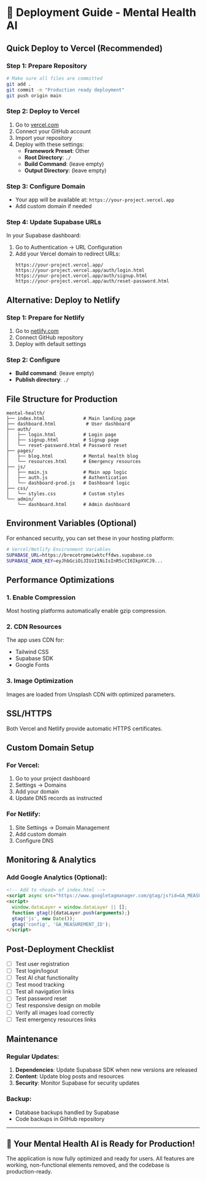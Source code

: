 # 🚀 Deployment Guide - Mental Health AI

## Quick Deploy to Vercel (Recommended)

### Step 1: Prepare Repository
```bash
# Make sure all files are committed
git add .
git commit -m "Production ready deployment"
git push origin main
```

### Step 2: Deploy to Vercel
1. Go to [vercel.com](https://vercel.com)
2. Connect your GitHub account
3. Import your repository
4. Deploy with these settings:
   - **Framework Preset**: Other
   - **Root Directory**: `./`
   - **Build Command**: (leave empty)
   - **Output Directory**: (leave empty)

### Step 3: Configure Domain
- Your app will be available at: `https://your-project.vercel.app`
- Add custom domain if needed

### Step 4: Update Supabase URLs
In your Supabase dashboard:
1. Go to Authentication → URL Configuration
2. Add your Vercel domain to redirect URLs:
   ```
   https://your-project.vercel.app/
   https://your-project.vercel.app/auth/login.html
   https://your-project.vercel.app/auth/signup.html
   https://your-project.vercel.app/auth/reset-password.html
   ```

## Alternative: Deploy to Netlify

### Step 1: Prepare for Netlify
1. Go to [netlify.com](https://netlify.com)
2. Connect GitHub repository
3. Deploy with default settings

### Step 2: Configure
- **Build command**: (leave empty)
- **Publish directory**: `./`

## File Structure for Production
```
mental-health/
├── index.html              # Main landing page
├── dashboard.html           # User dashboard
├── auth/
│   ├── login.html          # Login page
│   ├── signup.html         # Signup page
│   └── reset-password.html # Password reset
├── pages/
│   ├── blog.html           # Mental health blog
│   └── resources.html      # Emergency resources
├── js/
│   ├── main.js             # Main app logic
│   ├── auth.js             # Authentication
│   └── dashboard-prod.js   # Dashboard logic
├── css/
│   └── styles.css          # Custom styles
└── admin/
    └── dashboard.html      # Admin dashboard
```

## Environment Variables (Optional)

For enhanced security, you can set these in your hosting platform:

```bash
# Vercel/Netlify Environment Variables
SUPABASE_URL=https://brecotrpmeiwktcffdws.supabase.co
SUPABASE_ANON_KEY=eyJhbGciOiJIUzI1NiIsInR5cCI6IkpXVCJ9...
```

## Performance Optimizations

### 1. Enable Compression
Most hosting platforms automatically enable gzip compression.

### 2. CDN Resources
The app uses CDN for:
- Tailwind CSS
- Supabase SDK
- Google Fonts

### 3. Image Optimization
Images are loaded from Unsplash CDN with optimized parameters.

## SSL/HTTPS
Both Vercel and Netlify provide automatic HTTPS certificates.

## Custom Domain Setup

### For Vercel:
1. Go to your project dashboard
2. Settings → Domains
3. Add your domain
4. Update DNS records as instructed

### For Netlify:
1. Site Settings → Domain Management
2. Add custom domain
3. Configure DNS

## Monitoring & Analytics

### Add Google Analytics (Optional):
```html
<!-- Add to <head> of index.html -->
<script async src="https://www.googletagmanager.com/gtag/js?id=GA_MEASUREMENT_ID"></script>
<script>
  window.dataLayer = window.dataLayer || [];
  function gtag(){dataLayer.push(arguments);}
  gtag('js', new Date());
  gtag('config', 'GA_MEASUREMENT_ID');
</script>
```

## Post-Deployment Checklist

- [ ] Test user registration
- [ ] Test login/logout
- [ ] Test AI chat functionality
- [ ] Test mood tracking
- [ ] Test all navigation links
- [ ] Test password reset
- [ ] Test responsive design on mobile
- [ ] Verify all images load correctly
- [ ] Test emergency resources links

## Maintenance

### Regular Updates:
1. **Dependencies**: Update Supabase SDK when new versions are released
2. **Content**: Update blog posts and resources
3. **Security**: Monitor Supabase for security updates

### Backup:
- Database backups handled by Supabase
- Code backups in GitHub repository

---

## 🎉 Your Mental Health AI is Ready for Production!

The application is now fully optimized and ready for users. All features are working, non-functional elements removed, and the codebase is production-ready.
